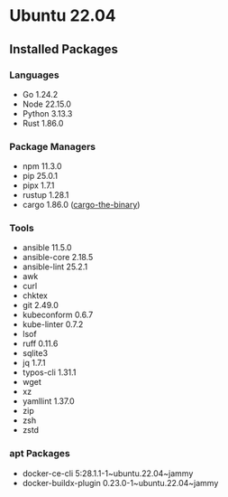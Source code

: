 # Ubuntu 22.04

## Installed Packages

### Languages

- Go 1.24.2
- Node 22.15.0
- Python 3.13.3
- Rust 1.86.0

### Package Managers

- npm 11.3.0
- pip 25.0.1
- pipx 1.7.1
- rustup 1.28.1
- cargo 1.86.0 ([cargo-the-binary](https://github.com/rust-lang/cargo/blob/master/src/cargo/version.rs))

### Tools

- ansible 11.5.0
- ansible-core 2.18.5
- ansible-lint 25.2.1
- awk
- curl
- chktex
- git 2.49.0
- kubeconform 0.6.7
- kube-linter 0.7.2
- lsof
- ruff 0.11.6
- sqlite3
- jq 1.7.1
- typos-cli 1.31.1
- wget
- xz
- yamllint 1.37.0
- zip
- zsh
- zstd

### apt Packages

- docker-ce-cli 5:28.1.1-1\~ubuntu.22.04\~jammy
- docker-buildx-plugin 0.23.0-1\~ubuntu.22.04\~jammy
